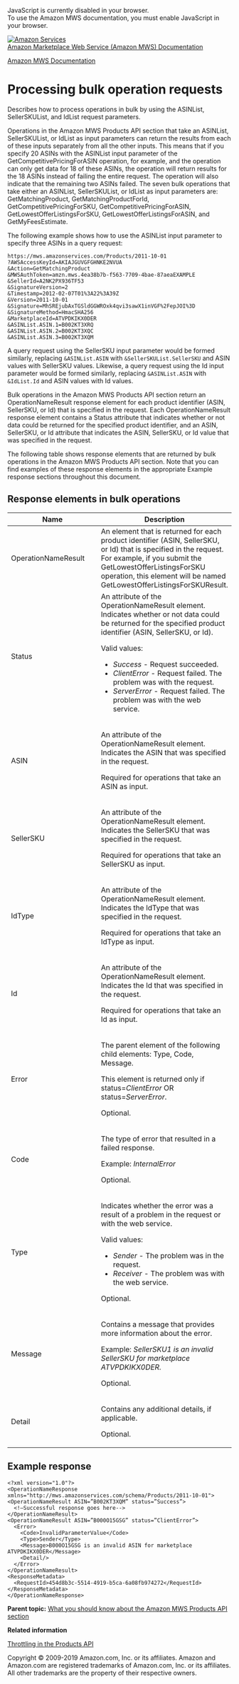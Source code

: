 <div id="MWSDX_noscript">

JavaScript is currently disabled in your browser.  
To use the Amazon MWS documentation, you must enable JavaScript in your
browser.

</div>

<div id="MWSDX_divtop">

[![Amazon
Services](https://images-na.ssl-images-amazon.com/images/G/08/mwsportal/fr_FR/amazonservices.gif
"Amazon Services")](http://services.amazon.fr)  
<span id="MWSDX_titlebar">[Amazon Marketplace Web Service (Amazon MWS)
Documentation](https://developer.amazonservices.fr/gp/mws/docs.html)</span>

</div>

<div id="MWSDX_divbottom">

<div id="MWSDX_divleft">

<div id="MWSDX_toc">

</div>

</div>

<div id="MWSDX_divright">

<div id="MWSDX_content">

<span id="MWSDX_breadcrumbs">[Amazon MWS
Documentation](https://developer.amazonservices.fr/gp/mws/docs.html)</span>

<div id="Products_BulkProcessing" class="nested0">

# Processing bulk operation requests

<div class="body">

Describes how to process operations in bulk by using the
<span class="keyword parmname">ASINList</span>,
<span class="keyword parmname">SellerSKUList</span>, and
<span class="keyword parmname">IdList</span> request parameters.

Operations in the <span class="ph">Amazon MWS</span>
<span class="ph">Products API section</span> that take an
<span class="keyword parmname">ASINList</span>,
<span class="keyword parmname">SellerSKUList</span>, or
<span class="keyword parmname">IdList</span> as input parameters can
return the results from each of these inputs separately from all the
other inputs. This means that if you specify 20 ASINs with the
<span class="keyword parmname">ASINList</span> input parameter of the
<span class="keyword apiname">GetCompetitivePricingForASIN</span>
operation, for example, and the operation can only get data for 18 of
these ASINs, the operation will return results for the 18 ASINs instead
of failing the entire request. The operation will also indicate that the
remaining two ASINs failed. The seven bulk operations that take either
an <span class="keyword parmname">ASINList</span>,
<span class="keyword parmname">SellerSKUList</span>, or
<span class="keyword parmname">IdList</span> as input parameters are:
<span class="keyword apiname">GetMatchingProduct</span>,
<span class="keyword apiname">GetMatchingProductForId</span>,
<span class="keyword apiname">GetCompetitivePricingForSKU</span>,
<span class="keyword apiname">GetCompetitivePricingForASIN</span>,
<span class="keyword apiname">GetLowestOfferListingsForSKU</span>,
<span class="keyword apiname">GetLowestOfferListingsForASIN</span>, and
<span class="keyword apiname">GetMyFeesEstimate</span>.

The following example shows how to use the
<span class="keyword parmname">ASINList</span> input parameter to
specify three ASINs in a query request:

<div class="p">

``` pre codeblock
https://mws.amazonservices.com/Products/2011-10-01
?AWSAccessKeyId=AKIAJGUVGFGHNKE2NVUA
&Action=GetMatchingProduct
&MWSAuthToken=amzn.mws.4ea38b7b-f563-7709-4bae-87aeaEXAMPLE
&SellerId=A2NK2PX936TF53
&SignatureVersion=2
&Timestamp=2012-02-07T01%3A22%3A39Z
&Version=2011-10-01
&Signature=MhSREjubAxTGSldGGWROxk4qvi3sawX1inVGF%2FepJOI%3D
&SignatureMethod=HmacSHA256
&MarketplaceId=ATVPDKIKX0DER
&ASINList.ASIN.1=B002KT3XRQ
&ASINList.ASIN.2=B002KT3XQC
&ASINList.ASIN.3=B002KT3XQM
```

</div>

A query request using the
<span class="keyword parmname">SellerSKU</span> input parameter would be
formed similarly, replacing `&ASINList.ASIN` with
`&SellerSKUList.SellerSKU` and
<span class="keyword parmname">ASIN</span> values with
<span class="keyword parmname">SellerSKU</span> values. Likewise, a
query request using the <span class="keyword parmname">Id</span> input
parameter would be formed similarly, replacing `&ASINList.ASIN` with
`&IdList.Id` and <span class="keyword parmname">ASIN</span> values with
<span class="keyword parmname">Id</span> values.

Bulk operations in the <span class="ph">Amazon MWS</span>
<span class="ph">Products API section</span> return an
<span class="keyword parmname">OperationNameResult</span> response
element for each product identifier
(<span class="keyword parmname">ASIN</span>,
<span class="keyword parmname">SellerSKU</span>, or
<span class="keyword parmname">Id</span>) that is specified in the
request. Each <span class="keyword parmname">OperationNameResult</span>
response element contains a <span class="keyword parmname">Status</span>
attribute that indicates whether or not data could be returned for the
specified product identifier, and an
<span class="keyword parmname">ASIN</span>,
<span class="keyword parmname">SellerSKU</span>, or
<span class="keyword parmname">Id</span> attribute that indicates the
<span class="keyword parmname">ASIN</span>,
<span class="keyword parmname">SellerSKU</span>, or
<span class="keyword parmname">Id</span> value that was specified in the
request.

The following table shows response elements that are returned by bulk
operations in the <span class="ph">Amazon MWS</span>
<span class="ph">Products API section</span>. Note that you can find
examples of these response elements in the appropriate Example response
sections throughout this document.

<div class="section">

## Response elements in bulk operations

<div class="tablenoborder">

<table class="table" data-cellpadding="4" data-cellspacing="0" data-summary="" data-frame="border" data-border="1" data-rules="all">
<colgroup>
<col style="width: 50%" />
<col style="width: 50%" />
</colgroup>
<thead>
<tr class="header">
<th>Name</th>
<th>Description</th>
</tr>
</thead>
<tbody>
<tr class="odd">
<td><span class="keyword parmname">OperationNameResult</span></td>
<td>An element that is returned for each product identifier (<span class="keyword parmname">ASIN</span>, <span class="keyword parmname">SellerSKU</span>, or <span class="keyword parmname">Id</span>) that is specified in the request. For example, if you submit the <span class="keyword apiname">GetLowestOfferListingsForSKU</span> operation, this element will be named <span class="keyword parmname">GetLowestOfferListingsForSKUResult.</span></td>
</tr>
<tr class="even">
<td><span class="keyword parmname">Status</span></td>
<td>An attribute of the <span class="keyword parmname">OperationNameResult</span> element. Indicates whether or not data could be returned for the specified product identifier (<span class="keyword parmname">ASIN</span>, <span class="keyword parmname">SellerSKU</span>, or <span class="keyword parmname">Id</span>).
<p>Valid values:</p>
<ul>
<li><var class="keyword varname">Success</var> - Request succeeded.</li>
<li><var class="keyword varname">ClientError</var> - Request failed. The problem was with the request.</li>
<li><var class="keyword varname">ServerError</var> - Request failed. The problem was with the web service.</li>
</ul></td>
</tr>
<tr class="odd">
<td><span class="keyword parmname">ASIN</span></td>
<td><p>An attribute of the <span class="keyword parmname">OperationNameResult</span> element. Indicates the <span class="keyword parmname">ASIN</span> that was specified in the request.</p>
<p>Required for operations that take an <span class="keyword parmname">ASIN</span> as input.</p></td>
</tr>
<tr class="even">
<td><span class="keyword parmname">SellerSKU</span></td>
<td><p>An attribute of the <span class="keyword parmname">OperationNameResult</span> element. Indicates the <span class="keyword parmname">SellerSKU</span> that was specified in the request.</p>
<p>Required for operations that take an <span class="keyword parmname">SellerSKU</span> as input.</p></td>
</tr>
<tr class="odd">
<td><span class="keyword parmname">IdType</span></td>
<td><p>An attribute of the <span class="keyword parmname">OperationNameResult</span> element. Indicates the <span class="keyword parmname">IdType</span> that was specified in the request.</p>
<p>Required for operations that take an <span class="keyword parmname">IdType</span> as input.</p></td>
</tr>
<tr class="even">
<td><span class="keyword parmname">Id</span></td>
<td><p>An attribute of the <span class="keyword parmname">OperationNameResult</span> element. Indicates the <span class="keyword parmname">Id</span> that was specified in the request.</p>
<p>Required for operations that take an <span class="keyword parmname">Id</span> as input.</p></td>
</tr>
<tr class="odd">
<td><span class="keyword parmname">Error</span></td>
<td><p>The parent element of the following child elements: <span class="keyword parmname">Type</span>, <span class="keyword parmname">Code</span>, <span class="keyword parmname">Message</span>.</p>
<p>This element is returned only if <span class="keyword parmname">status</span>=<var class="keyword varname">ClientError</var> OR <span class="keyword parmname">status</span>=<var class="keyword varname">ServerError</var>.</p>
<p>Optional.</p></td>
</tr>
<tr class="even">
<td><span class="keyword parmname">Code</span></td>
<td><p>The type of error that resulted in a failed response.</p>
<p>Example: <var class="keyword varname">InternalError</var></p>
<p>Optional.</p></td>
</tr>
<tr class="odd">
<td><span class="keyword parmname">Type</span></td>
<td><p>Indicates whether the error was a result of a problem in the request or with the web service.</p>
<div class="p">
Valid values:
<ul>
<li><var class="keyword varname">Sender</var> - The problem was in the request.</li>
<li><var class="keyword varname">Receiver</var> - The problem was with the web service.</li>
</ul>
</div>
<p>Optional.</p></td>
</tr>
<tr class="even">
<td><span class="keyword parmname">Message</span></td>
<td><p>Contains a message that provides more information about the error.</p>
<p>Example: <var class="keyword varname">SellerSKU1 is an invalid SellerSKU for marketplace                                             ATVPDKIKX0DER.</var></p>
<p>Optional.</p></td>
</tr>
<tr class="odd">
<td><span class="keyword parmname">Detail</span></td>
<td><p>Contains any additional details, if applicable.</p>
<p>Optional.</p></td>
</tr>
</tbody>
</table>

</div>

</div>

<div class="section">

## Example response

``` pre codeblock
<?xml version="1.0"?>
<OperationNameResponse xmlns="http://mws.amazonservices.com/schema/Products/2011-10-01">
<OperationNameResult ASIN=”B002KT3XQM” status=”Success”>
  <!—Successful response goes here-->
</OperationNameResult>
<OperationNameResult ASIN=”B000O15GSG” status=”ClientError”>
  <Error>
    <Code>InvalidParameterValue</Code>
    <Type>Sender</Type>
    <Message>B000O15GSG is an invalid ASIN for marketplace ATVPDKIKX0DER</Message>
    <Detail/>
  </Error>
</OperationNameResult>
<ResponseMetadata>
  <RequestId>454d8b3c-5514-4919-b5ca-6a08fb974272</RequestId>
</ResponseMetadata>
</OperationNameResponse>
```

</div>

</div>

<div class="related-links">

<div class="familylinks">

<div class="parentlink">

**Parent topic:** [What you should know about the Amazon MWS Products
API section](../products/Products_Overview.md)

</div>

</div>

<div class="relinfo">

**Related information**  

<div>

[Throttling in the Products
API](../products/Products_Throttling.md "Describes the throttling policy for the Products API section.")

</div>

</div>

</div>

</div>

<div id="MWSDX_footer">

Copyright © 2009-2019 Amazon.com, Inc. or its affiliates. Amazon and
Amazon.com are registered trademarks of Amazon.com, Inc. or its
affiliates. All other trademarks are the property of their respective
owners.

</div>

</div>

</div>

<div style="clear: both;">

</div>

</div>
